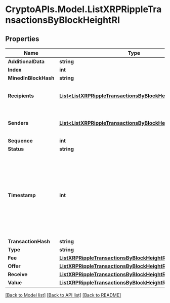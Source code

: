 # CryptoAPIs.Model.ListXRPRippleTransactionsByBlockHeightRI

## Properties

Name | Type | Description | Notes
------------ | ------------- | ------------- | -------------
**AdditionalData** | **string** |  | [optional] 
**Index** | **int** |  | 
**MinedInBlockHash** | **string** |  | 
**Recipients** | [**List&lt;ListXRPRippleTransactionsByBlockHeightRIRecipients&gt;**](ListXRPRippleTransactionsByBlockHeightRIRecipients.md) | Object Array representation of transaction receivers | 
**Senders** | [**List&lt;ListXRPRippleTransactionsByBlockHeightRISenders&gt;**](ListXRPRippleTransactionsByBlockHeightRISenders.md) | Object Array representation of transaction senders | 
**Sequence** | **int** |  | 
**Status** | **string** |  | 
**Timestamp** | **int** | Defines the exact date/time in Unix Timestamp when this transaction was mined, confirmed or first seen in Mempool, if it is unconfirmed. | 
**TransactionHash** | **string** |  | 
**Type** | **string** |  | 
**Fee** | [**ListXRPRippleTransactionsByBlockHeightRIFee**](ListXRPRippleTransactionsByBlockHeightRIFee.md) |  | 
**Offer** | [**ListXRPRippleTransactionsByBlockHeightRIOffer**](ListXRPRippleTransactionsByBlockHeightRIOffer.md) |  | 
**Receive** | [**ListXRPRippleTransactionsByBlockHeightRIReceive**](ListXRPRippleTransactionsByBlockHeightRIReceive.md) |  | 
**Value** | [**ListXRPRippleTransactionsByBlockHeightRIValue**](ListXRPRippleTransactionsByBlockHeightRIValue.md) |  | 

[[Back to Model list]](../README.md#documentation-for-models) [[Back to API list]](../README.md#documentation-for-api-endpoints) [[Back to README]](../README.md)

